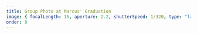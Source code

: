 ```yaml
---
title: Group Photo at Marcus' Graduation
image: { focalLength: 15, aperture: 2.2, shutterSpeed: 1/320, type: "large" }
order: 8
---
```

